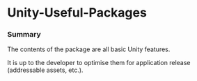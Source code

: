 # Unity-Useful-Packages

### Summary

The contents of the package are all basic Unity features.

It is up to the developer to optimise them for application release (addressable assets, etc.).